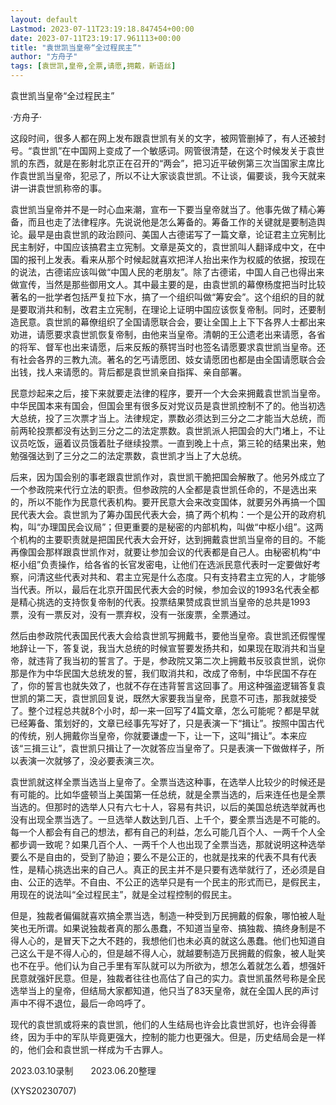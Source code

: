 ```yaml
---
layout: default
Lastmod: 2023-07-11T23:19:18.847454+00:00
date: 2023-07-11T23:19:17.961113+00:00
title: "袁世凯当皇帝“全过程民主”"
author: "方舟子"
tags: [袁世凯,皇帝,全票,请愿,拥戴，新语丝]
---
```


袁世凯当皇帝“全过程民主”

·方舟子·

这段时间，很多人都在网上发布跟袁世凯有关的文字，被网管删掉了，有人还被封号。“袁世凯”在中国网上变成了一个敏感词。网管很清楚，在这个时候发关于袁世凯的东西，就是在影射北京正在召开的“两会”，把习近平破例第三次当国家主席比作袁世凯当皇帝，犯忌了，所以不让大家谈袁世凯。不让谈，偏要谈，我今天就来讲一讲袁世凯称帝的事。

袁世凯当皇帝并不是一时心血来潮，宣布一下要当皇帝就当了。他事先做了精心筹备，而且也走了法律程序。先说说他是怎么筹备的。筹备工作的关键就是要制造舆论。最早是由袁世凯的政治顾问、美国人古德诺写了一篇文章，论证君主立宪制比民主制好，中国应该搞君主立宪制。文章是英文的，袁世凯叫人翻译成中文，在中国的报刊上发表。看来从那个时候起就喜欢把洋人抬出来作为权威的依据，按现在的说法，古德诺应该叫做“中国人民的老朋友”。除了古德诺，中国人自己也得出来做宣传，当然是那些御用文人。其中最主要的是，由袁世凯的幕僚杨度把当时比较著名的一批学者包括严复拉下水，搞了一个组织叫做“筹安会”。这个组织的目的就是要取消共和制，改君主立宪制，在理论上证明中国应该恢复帝制。同时，还要制造民意。袁世凯的幕僚组织了全国请愿联合会，要让全国上上下下各界人士都出来劝进，请愿要求袁世凯恢复帝制，由他来当皇帝。清朝的王公遗老出来请愿，各省的将军、督军也出来请愿，后来反叛的蔡锷当时也签名请愿要求袁世凯当皇帝。还有社会各界的三教九流。著名的乞丐请愿团、妓女请愿团也都是由全国请愿联合会出钱，找人来请愿的。背后都是袁世凯亲自指挥、亲自部署。

民意炒起来之后，接下来就要走法律的程序，要开一个大会来拥戴袁世凯当皇帝。中华民国本来有国会，但国会里有很多反对党议员是袁世凯控制不了的。他当初选大总统，投了三次票才当上。法律规定，票数必须达到三分之二才能当大总统，而前两轮投票都没有达到三分之二的法定票数。袁世凯派人把国会的大门堵上，不让议员吃饭，逼着议员饿着肚子继续投票。一直到晚上十点，第三轮的结果出来，勉勉强强达到了三分之二的法定票数，袁世凯才当上了大总统。

后来，因为国会别的事老跟袁世凯作对，袁世凯干脆把国会解散了。他另外成立了一个参政院来代行立法的职责。但参政院的人全都是袁世凯任命的，不是选出来的，所以不能作为民意代表机构。要开民意大会来改变国体，就要另外再搞一个国民代表大会。袁世凯为了筹办国民代表大会，搞了两个机构：一个是公开的政府机构，叫“办理国民会议局”；但更重要的是秘密的内部机构，叫做“中枢小组”。这两个机构的主要职责就是把国民代表大会开好，达到拥戴袁世凯当皇帝的目的。不能再像国会那样跟袁世凯作对，就要让参加会议的代表都是自己人。由秘密机构“中枢小组”负责操作，给各省的长官发密电，让他们在选派民意代表时一定要做好考察，问清这些代表对共和、君主立宪是什么态度。只有支持君主立宪的人，才能够当代表。所以，最后在北京开国民代表大会的时候，参加会议的1993名代表全都是精心挑选的支持恢复帝制的代表。投票结果赞成袁世凯当皇帝的总共是1993票，没有一票反对，没有一票弃权，没有一张废票，全票通过。

然后由参政院代表国民代表大会给袁世凯写拥戴书，要他当皇帝。袁世凯还假惺惺地辞让一下，答复说，我当大总统的时候宣誓要发扬共和，如果现在取消共和当皇帝，就违背了我当初的誓言了。于是，参政院又第二次上拥戴书反驳袁世凯，说你那是作为中华民国大总统发的誓，我们取消共和，改成了帝制，中华民国不存在了，你的誓言也就失效了，也就不存在违背誓言这回事了。用这种强盗逻辑答复袁世凯的第二天，袁世凯回复说，既然大家要我当皇帝，民意不可违，那我就接受了。整个过程总共就8个小时，却一来一回写了4篇文章，怎么可能呢？都是早就已经筹备、策划好的，文章已经事先写好了，只是表演一下“揖让”。按照中国古代的传统，别人拥戴你当皇帝，你就要谦虚一下，让一下，这叫“揖让”。本来应该“三揖三让”，袁世凯只揖让了一次就答应当皇帝了。只是表演一下做做样子，所以表演一次就够了，没必要表演三次。

袁世凯就这样全票当选当上皇帝了。全票当选这种事，在选举人比较少的时候还是有可能的。比如华盛顿当上美国第一任总统，就是全票当选的，后来连任也是全票当选的。但那时的选举人只有六七十人，容易有共识，以后的美国总统选举就再也没有出现全票当选了。一旦选举人数达到几百、上千个，要全票当选是不可能的。每一个人都会有自己的想法，都有自己的利益，怎么可能几百个人、一两千个人全都步调一致呢？如果几百个人、一两千个人也出现了全票当选，那就说明这种选举要么不是自由的，受到了胁迫；要么不是公正的，也就是找来的代表不具有代表性，是精心挑选出来的自己人。真正的民主并不是只要有选举就行了，还必须是自由、公正的选举。不自由、不公正的选举只是有一个民主的形式而已，是假民主，用现在的说法叫“全过程民主”，就是全过程控制的假民主。

但是，独裁者偏偏就喜欢搞全票当选，制造一种受到万民拥戴的假象，哪怕被人耻笑也无所谓。如果说独裁者真的那么愚蠢，不知道当皇帝、搞独裁、搞终身制是不得人心的，是冒天下之大不韪的，我想他们也未必真的就这么愚蠢。他们也知道自己这么干是不得人心的，但是越不得人心，就越要制造万民拥戴的假象，被人耻笑也不在乎。他们认为自己手里有军队就可以为所欲为，想怎么着就怎么着，想强奸民意就强奸民意。但是，独裁者往往也高估了自己的实力。袁世凯虽然号称是全民选举当上的皇帝，但结局大家都知道，他只当了83天皇帝，就在全国人民的声讨声中不得不退位，最后一命呜呼了。

现代的袁世凯或将来的袁世凯，他们的人生结局也许会比袁世凯好，也许会得善终，因为手中的军队毕竟更强大，控制的能力也更强大。但是，历史结局会是一样的，他们会和袁世凯一样成为千古罪人。

2023.03.10录制　　2023.06.20整理

(XYS20230707)

